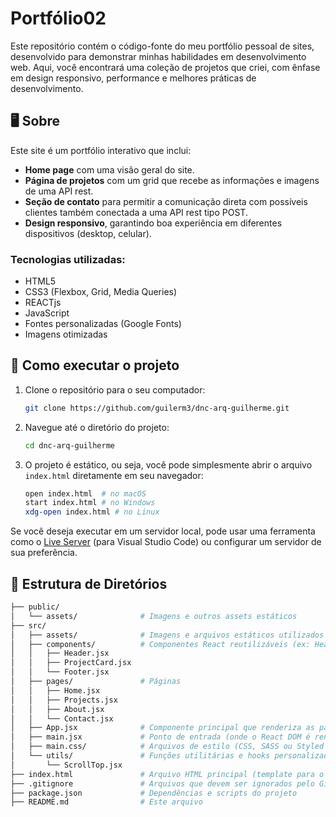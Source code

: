 # Portfólio02

Este repositório contém o código-fonte do meu portfólio pessoal de sites, desenvolvido para demonstrar minhas habilidades em desenvolvimento web. Aqui, você encontrará uma coleção de projetos que criei, com ênfase em design responsivo, performance e melhores práticas de desenvolvimento.

## 🖥️ Sobre

Este site é um portfólio interativo que inclui:

- **Home page** com uma visão geral do site.
- **Página de projetos** com um grid que recebe as informações e imagens de uma API rest.
- **Seção de contato** para permitir a comunicação direta com possíveis clientes também conectada a uma API rest tipo POST.
- **Design responsivo**, garantindo boa experiência em diferentes dispositivos (desktop, celular).

### Tecnologias utilizadas:
- HTML5
- CSS3 (Flexbox, Grid, Media Queries)
- REACTjs
- JavaScript
- Fontes personalizadas (Google Fonts)
- Imagens otimizadas

## 🚀 Como executar o projeto

1. Clone o repositório para o seu computador:
    ```bash
    git clone https://github.com/guilerm3/dnc-arq-guilherme.git
    ```

2. Navegue até o diretório do projeto:
    ```bash
    cd dnc-arq-guilherme
    ```

3. O projeto é estático, ou seja, você pode simplesmente abrir o arquivo `index.html` diretamente em seu navegador:
    ```bash
    open index.html  # no macOS
    start index.html # no Windows
    xdg-open index.html # no Linux
    ```

Se você deseja executar em um servidor local, pode usar uma ferramenta como o [Live Server](https://marketplace.visualstudio.com/items?itemName=ritwickdey.LiveServer) (para Visual Studio Code) ou configurar um servidor de sua preferência.

## 📂 Estrutura de Diretórios

```bash
├── public/
│   └── assets/              # Imagens e outros assets estáticos
├── src/
│   ├── assets/              # Imagens e arquivos estáticos utilizados no React
│   ├── components/          # Componentes React reutilizáveis (ex: Header, Footer, Button etc...)
│   │   ├── Header.jsx
│   │   ├── ProjectCard.jsx
│   │   └── Footer.jsx
│   ├── pages/               # Páginas
│   │   ├── Home.jsx
│   │   ├── Projects.jsx
│   │   ├── About.jsx
│   │   └── Contact.jsx
│   ├── App.jsx              # Componente principal que renderiza as páginas e componentes
│   ├── main.jsx             # Ponto de entrada (onde o React DOM é renderizado)
│   ├── main.css/            # Arquivos de estilo (CSS, SASS ou Styled Components)
│   └── utils/               # Funções utilitárias e hooks personalizados
│       └── ScrollTop.jsx
├── index.html               # Arquivo HTML principal (template para o React renderizar)
├── .gitignore               # Arquivos que devem ser ignorados pelo Git
├── package.json             # Dependências e scripts do projeto
├── README.md                # Este arquivo

